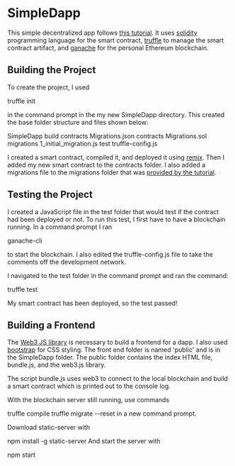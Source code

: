 # SimpleDapp

This simple decentralized app follows [this tutorial](https://www.youtube.com/watch?v=8wMKq7HvbKw). It uses [solidity](https://soliditylang.org/) programming language for the smart contract, [truffle](https://www.trufflesuite.com/truffle) to manage the smart contract artifact, and [ganache](https://www.trufflesuite.com/ganache) for the personal Ethereum blockchain.

## Building the Project

To create the project, I used

  truffle init

in the command prompt in the my new SimpleDapp directory. This created the base folder structure and files shown below:

  SimpleDapp
    build
      contracts
        Migrations.json
    contracts
      Migrations.sol
    migrations
      1_initial_migration.js
    test
    truffle-config.js

I created a smart contract, compiled it, and deployed it using [remix](http://remix.ethereum.org/). Then I added my new smart contract to the contracts folder. I also added a migrations file to the migrations folder that was [provided by the tutorial](https://gitlab.com/jklepatch/eattheblocks-pro/-/blob/master/dapp-30/day1-simple-smart-contract/tests/start/migrations/1558905191_simple_smart_contract.js).

## Testing the Project

I created a JavaScript file in the test folder that would test if the contract had been deployed or not. To run this test, I first have to have a blockchain running. In a command prompt I ran

  ganache-cli

to start the blockchain. I also edited the truffle-config.js file to take the comments off the development network.

I navigated to the test folder in the command prompt and ran the command:

  truffle test

My smart contract has been deployed, so the test passed!

## Building a Frontend

The [Web3 JS library](https://web3js.readthedocs.io/en/v1.4.0/) is necessary to build a frontend for a dapp. I also used [bootstrap](https://www.bootstrapcdn.com/) for CSS styling. The front end folder is named 'public' and is in the SimpleDapp folder. The public folder contains the index HTML file, bundle.js, and the web3.js library.

The script bundle.js uses web3 to connect to the local blockchain and build a smart contract which is printed out to the console log.

With the blockchain server still running, use commands

  truffle compile
  truffle migrate --reset
in a new command prompt.

Download static-server with

  npm install -g static-server
And start the server with

  npm start

